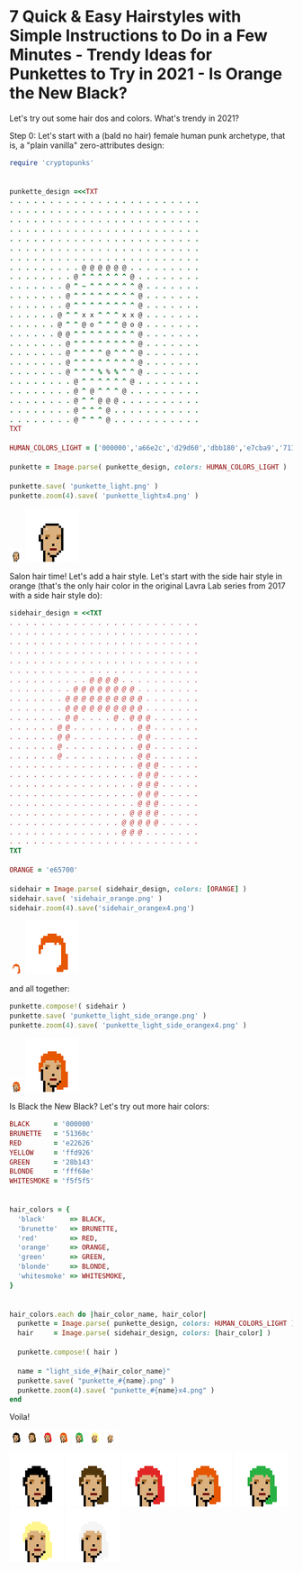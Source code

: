 # 7 Quick & Easy Hairstyles with Simple Instructions to Do in a Few Minutes - Trendy Ideas for Punkettes to Try in 2021 - Is Orange the New Black?



Let's try out some hair dos and colors.
What's trendy in 2021?

Step 0: Let's start with a (bald no hair) female human punk archetype, that is, a "plain vanilla" zero-attributes design:


``` ruby
require 'cryptopunks'


punkette_design =<<TXT
. . . . . . . . . . . . . . . . . . . . . . . .
. . . . . . . . . . . . . . . . . . . . . . . .
. . . . . . . . . . . . . . . . . . . . . . . .
. . . . . . . . . . . . . . . . . . . . . . . .
. . . . . . . . . . . . . . . . . . . . . . . .
. . . . . . . . . . . . . . . . . . . . . . . .
. . . . . . . . . . . . . . . . . . . . . . . .
. . . . . . . . . @ @ @ @ @ @ . . . . . . . . .
. . . . . . . . @ ^ ^ ^ ^ ^ ^ @ . . . . . . . .
. . . . . . . @ ^ ~ ^ ^ ^ ^ ^ ^ @ . . . . . . .
. . . . . . . @ ^ ^ ^ ^ ^ ^ ^ ^ @ . . . . . . .
. . . . . . . @ ^ ^ ^ ^ ^ ^ ^ ^ @ . . . . . . .
. . . . . . @ ^ ^ x x ^ ^ ^ x x @ . . . . . . .
. . . . . . @ ^ ^ @ o ^ ^ ^ @ o @ . . . . . . .
. . . . . . @ @ ^ ^ ^ ^ ^ ^ ^ ^ @ . . . . . . .
. . . . . . . @ ^ ^ ^ ^ ^ ^ ^ ^ @ . . . . . . .
. . . . . . . @ ^ ^ ^ ^ @ ^ ^ ^ @ . . . . . . .
. . . . . . . @ ^ ^ ^ ^ ^ ^ ^ ^ @ . . . . . . .
. . . . . . . @ ^ ^ ^ % % % ^ ^ @ . . . . . . .
. . . . . . . . @ ^ ^ ^ ^ ^ ^ @ . . . . . . . .
. . . . . . . . @ ^ @ ^ ^ ^ @ . . . . . . . . .
. . . . . . . . @ ^ ^ @ @ @ . . . . . . . . . .
. . . . . . . . @ ^ ^ ^ @ . . . . . . . . . . .
. . . . . . . . @ ^ ^ ^ @ . . . . . . . . . . .
TXT

HUMAN_COLORS_LIGHT = ['000000','a66e2c','d29d60','dbb180','e7cba9','711010']

punkette = Image.parse( punkette_design, colors: HUMAN_COLORS_LIGHT )

punkette.save( 'punkette_light.png' )
punkette.zoom(4).save( 'punkette_lightx4.png' )
```


![](i/punkette_light.png)
![](i/punkette_lightx4.png)




Salon hair time! Let's add a hair style.
Let's start with the side hair style in orange (that's the only
hair color in the original Lavra Lab series from 2017 with a side hair style do):


``` ruby
sidehair_design = <<TXT
. . . . . . . . . . . . . . . . . . . . . . . .
. . . . . . . . . . . . . . . . . . . . . . . .
. . . . . . . . . . . . . . . . . . . . . . . .
. . . . . . . . . . . . . . . . . . . . . . . .
. . . . . . . . . . . . . . . . . . . . . . . .
. . . . . . . . . . . . . . . . . . . . . . . .
. . . . . . . . . . @ @ @ @ . . . . . . . . . .
. . . . . . . . @ @ @ @ @ @ @ @ . . . . . . . .
. . . . . . . @ @ @ @ @ @ @ @ @ @ . . . . . . .
. . . . . . . @ @ @ @ @ @ @ @ @ @ . . . . . . .
. . . . . . . @ @ . . . . @ . @ @ @ . . . . . .
. . . . . . @ @ . . . . . . . . @ @ . . . . . .
. . . . . . @ @ . . . . . . . . @ @ . . . . . .
. . . . . . @ . . . . . . . . . @ @ . . . . . .
. . . . . . @ . . . . . . . . . @ @ . . . . . .
. . . . . . . . . . . . . . . . @ @ @ . . . . .
. . . . . . . . . . . . . . . . @ @ @ . . . . .
. . . . . . . . . . . . . . . . @ @ @ . . . . .
. . . . . . . . . . . . . . . . @ @ @ . . . . .
. . . . . . . . . . . . . . . . @ @ @ . . . . .
. . . . . . . . . . . . . . . @ @ @ @ . . . . .
. . . . . . . . . . . . . . @ @ @ @ @ . . . . .
. . . . . . . . . . . . . . @ @ @ . . . . . . .
. . . . . . . . . . . . . . . . . . . . . . . .
TXT

ORANGE = 'e65700'

sidehair = Image.parse( sidehair_design, colors: [ORANGE] )
sidehair.save( 'sidehair_orange.png' )
sidehair.zoom(4).save('sidehair_orangex4.png')
```

![](i/sidehair_orange.png)
![](i/sidehair_orangex4.png)



and all together:

``` ruby
punkette.compose!( sidehair )
punkette.save( 'punkette_light_side_orange.png' )
punkette.zoom(4).save( 'punkette_light_side_orangex4.png' )
```

![](i/punkette_light_side_orange.png)
![](i/punkette_light_side_orangex4.png)



Is Black the New Black? Let's try out more hair colors:

``` ruby
BLACK      = '000000'
BRUNETTE   = '51360c'
RED        = 'e22626'
YELLOW     = 'ffd926'
GREEN      = '28b143'
BLONDE     = 'fff68e'
WHITESMOKE = 'f5f5f5'


hair_colors = {
  'black'      => BLACK,
  'brunette'   => BRUNETTE,
  'red'        => RED,
  'orange'     => ORANGE,
  'green'      => GREEN,
  'blonde'     => BLONDE,
  'whitesmoke' => WHITESMOKE,
}


hair_colors.each do |hair_color_name, hair_color|
  punkette = Image.parse( punkette_design, colors: HUMAN_COLORS_LIGHT )
  hair     = Image.parse( sidehair_design, colors: [hair_color] )

  punkette.compose!( hair )

  name = "light_side_#{hair_color_name}"
  punkette.save( "punkette_#{name}.png" )
  punkette.zoom(4).save( "punkette_#{name}x4.png" )
end
```

Voila!

![](i/punkette_light_side_black.png)
![](i/punkette_light_side_brunette.png)
![](i/punkette_light_side_red.png)
![](i/punkette_light_side_orange.png)
![](i/punkette_light_side_green.png)
![](i/punkette_light_side_blonde.png)
![](i/punkette_light_side_whitesmoke.png)

![](i/punkette_light_side_blackx4.png)
![](i/punkette_light_side_brunettex4.png)
![](i/punkette_light_side_redx4.png)
![](i/punkette_light_side_orangex4.png)
![](i/punkette_light_side_greenx4.png)
![](i/punkette_light_side_blondex4.png)
![](i/punkette_light_side_whitesmokex4.png)



